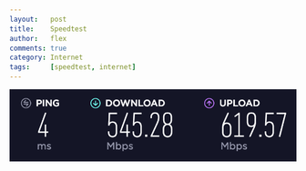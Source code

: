 ```yaml
---
layout:   post
title:    Speedtest
author:   flex
comments: true
category: Internet
tags:     [speedtest, internet]
---
```


[![Speedtest: Invitel](images/speedtests/Invitel_(2018-02-05).png "Speedtest: Invitel")](http://www.speedtest.net/result/7030739623)